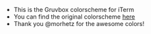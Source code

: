 - This is the Gruvbox colorscheme for iTerm
- You can find the original colorscheme [here](https://github.com/morhetz/gruvbox)
- Thank you @morhetz for the awesome colors!
